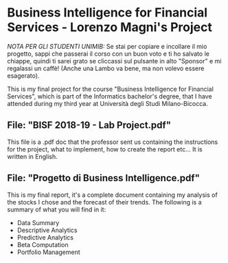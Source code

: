 # Business Intelligence for Financial Services - Lorenzo Magni's Project

*NOTA PER GLI STUDENTI UNIMIB:* Se stai per copiare e incollare il mio progetto, sappi che passerai il corso con un buon voto e ti ho salvato le chiappe, quindi ti sarei grato se cliccassi sul pulsante in alto "Sponsor" e mi regalassi un caffè! (Anche una Lambo va bene, ma non volevo essere esagerato).

This is my final project for the course "Business Intelligence for Financial Services", which is part of the Informatics bachelor's degree, that I have attended during my third year at Università degli Studi Milano-Bicocca.

## File: "BISF 2018-19 - Lab Project.pdf"
This file is a .pdf doc that the professor sent us containing the instructions for the project, what to implement, how to create the report etc... It is written in English.

## File: "Progetto di Business Intelligence.pdf"
This is my final report, it's a complete document containing my analysis of the stocks I chose and the forecast of their trends. The following is a summary of what you will find in it:
- Data Summary
- Descriptive Analytics
- Predictive Analytics
- Beta Computation
- Portfolio Management
